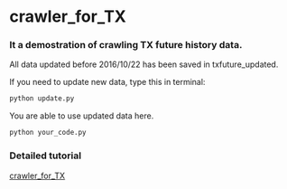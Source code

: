 # crawler_for_TX

### It a demostration of crawling TX future history data.

All data updated before 2016/10/22 has been saved in txfuture_updated.

If you need to update new data, type this in terminal:

```Bash
python update.py
```
You are able to use updated data here.

```Bash
python your_code.py
```

### Detailed tutorial

[crawler_for_TX](http://khanwhlee.blogspot.tw/2016/08/machine-learning-practice-scikit_30.html)
